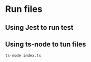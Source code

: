 # Run files

## Using Jest to run test

## Using ts-node to tun files

```shell
ts-node index.ts
```
